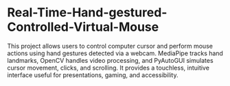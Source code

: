# Real-Time-Hand-gestured-Controlled-Virtual-Mouse
This project allows users to control  computer cursor and perform mouse actions using hand gestures detected via a webcam. MediaPipe tracks hand landmarks, OpenCV handles video processing, and PyAutoGUI simulates cursor movement, clicks, and scrolling. It provides a touchless, intuitive interface useful for presentations, gaming, and accessibility.
